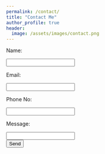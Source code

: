```yaml
---
permalink: /contact/
title: "Contact Me"
author_profile: true
header:
  image: /assets/images/contact.png
---
```


<html>
	<body>
		<form action="https://formspree.io/iayanpahwa@gmail.com"
      		method="POST">
    		<p> Name: </p><input type="text" name="name"><br />
    		<p> Email: </p><input type="email" name="_replyto"><br />
    		<p> Phone No: </p><input type="text" name="Phone"><br />
    		<p> Message: </p><input type="text" message="message"><br />
    		<input type="submit" value="Send">
    		<input type="hidden" name="_next" value="/thanks" />
		</form>
	</body>
</html>			
